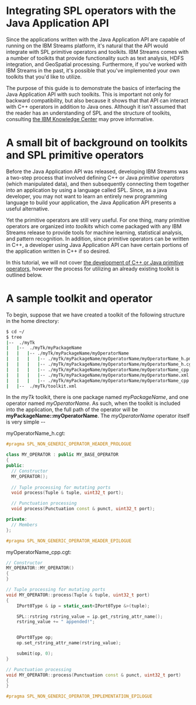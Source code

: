 # Integrating SPL operators with the Java Application API

Since the applications written with the Java Application API are capable of running on the IBM Streams platform, it's natural that the API would integrate with SPL primitive operators and toolkits. IBM Streams comes with a number of toolkits that provide functionality such as text analysis, HDFS integration, and GeoSpatial processing. Furthermore, if you've worked with IBM Streams in the past, it's possible that you've implemented your own toolkits that you'd like to utilize. 

The purpose of this guide is to demonstrate the basics of interfacing the Java Application API with such toolkits. This is important not only for backward compatibility, but also because it shows that that API can interact with C++ operators in addition to Java ones. Although it isn't assumed that the reader has an understanding of SPL and the structure of toolkits, consulting [the IBM Knowledge Center](http://www-01.ibm.com/support/knowledgecenter/SSCRJU_4.0.0/com.ibm.streams.dev.doc/doc/creating_toolkits.html?lang=en) may prove informative.

# A small bit of background on toolkits and SPL primitive operators
Before the Java Application API was released, developing IBM Streams was a two-step process that involved defining C++ or Java *primitive operators* (which manipulated data), and then subsequently connecting them together into an application by using a language called SPL. Since, as a java developer, you may not want to learn an entirely new programming language to build your application, the Java Application API presents a useful alternative.

Yet the primitive operators are still very useful. For one thing, many primitive operators are organized into *toolkits* which come packaged with any IBM Streams release to provide tools for machine learning, statistical analysis, and pattern recognition. In addition, since primitive operators can be written in C++, a developer using Java Application API can have certain portions of the application written in C++ if so desired.

In this tutorial, we will not cover [the development of C++ or Java primitive operators](http://www-01.ibm.com/support/knowledgecenter/SSCRJU_4.0.0/com.ibm.streams.dev.doc/doc/developing_primitive_operators.html?lang=en), however the process for utilizing an already existing toolkit is outlined below.
# A sample toolkit and operator
To begin, suppose that we have created a toolkit of the following structure in the home directory:
``` bash
$ cd ~/
$ tree
|--  ./myTk
|   |--  ./myTk/myPackageName
|   |   |-- ./myTk/myPackageName/myOperatorName
|   |   |   |-- ./myTk/myPackageName/myOperatorName/myOperatorName_h.pm
|   |   |   |-- ./myTk/myPackageName/myOperatorName/myOperatorName_h.cgt
|   |   |   |-- ./myTk/myPackageName/myOperatorName/myOperatorName_cpp.cgt
|   |   |   |-- ./myTk/myPackageName/myOperatorName/myOperatorName.xml
|   |   |   |-- ./myTk/myPackageName/myOperatorName/myOperatorName_cpp.pm
|   |--  ./myTk/toolkit.xml
```

In the *myTk* toolkit, there is one package named *myPackageName*, and one operator named *myOperatorName*. As such, when the toolkit is included into the application, the full path of the operator will be **myPackageName::myOperatorName**. The *myOperatorName* operator itself is very simple --

myOperatorName_h.cgt:
``` c++
#pragma SPL_NON_GENERIC_OPERATOR_HEADER_PROLOGUE

class MY_OPERATOR : public MY_BASE_OPERATOR 
{
public:
  // Constructor
  MY_OPERATOR();
    
  // Tuple processing for mutating ports 
  void process(Tuple & tuple, uint32_t port);

  // Punctuation processing
  void process(Punctuation const & punct, uint32_t port);

private:
  // Members
}; 

#pragma SPL_NON_GENERIC_OPERATOR_HEADER_EPILOGUE
```
myOperatorName_cpp.cgt:
``` c++
// Constructor
MY_OPERATOR::MY_OPERATOR()
{
}

// Tuple processing for mutating ports 
void MY_OPERATOR::process(Tuple & tuple, uint32_t port)
{
    IPort0Type & ip = static_cast<IPort0Type &>(tuple);

    SPL::rstring rstring_value = ip.get_rstring_attr_name();
    rstring_value += " appended!";


    OPort0Type op;
    op.set_rstring_attr_name(rstring_value);

    submit(op, 0);
}

// Punctuation processing
void MY_OPERATOR::process(Punctuation const & punct, uint32_t port)
{
}

#pragma SPL_NON_GENERIC_OPERATOR_IMPLEMENTATION_EPILOGUE
```
